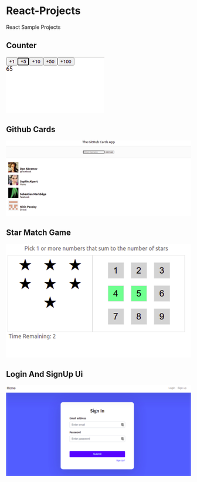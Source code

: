 # React-Projects
React Sample Projects

## Counter
![img](./counter/demo_1.png)

## Github Cards
![img](./github-cards/demo_1.png)

## Star Match Game
![img](./star-match-game/demo_1.png)

## Login And SignUp Ui
![img](./login-signup-ui/demo_1.png)